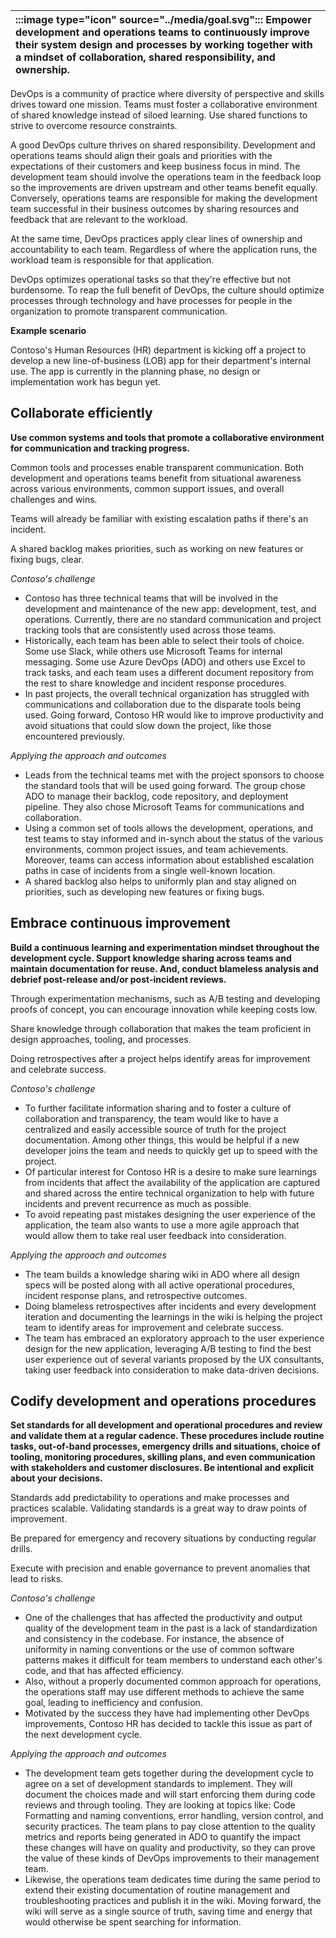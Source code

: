 | :::image type="icon" source="../media/goal.svg"::: Empower development and operations teams to continuously improve their system design and processes by working together with a mindset of collaboration, shared responsibility, and ownership. |
| :----------------------------------------------------------------------------------------------------------------------------- |

DevOps is a community of practice where diversity of perspective and skills drives toward one mission. Teams must foster a collaborative environment of shared knowledge instead of siloed learning. Use shared functions to strive to overcome resource constraints.

A good DevOps culture thrives on shared responsibility. Development and operations teams should align their goals and priorities with the expectations of their customers and keep business focus in mind. The development team should involve the operations team in the feedback loop so the improvements are driven upstream and other teams benefit equally. Conversely, operations teams are responsible for making the development team successful in their business outcomes by sharing resources and feedback that are relevant to the workload.

At the same time, DevOps practices apply clear lines of ownership and accountability to each team. Regardless of where the application runs, the workload team is responsible for that application.

DevOps optimizes operational tasks so that they're effective but not burdensome. To reap the full benefit of DevOps, the culture should optimize processes through technology and have processes for people in the organization to promote transparent communication.

**Example scenario**

Contoso's Human Resources (HR) department is kicking off a project to develop a new line-of-business (LOB) app for their department's internal use. The app is currently in the planning phase, no design or implementation work has begun yet.

## Collaborate efficiently

**Use common systems and tools that promote a collaborative environment for communication and tracking progress.**

Common tools and processes enable transparent communication. Both development and operations teams benefit from situational awareness across various environments, common support issues, and overall challenges and wins.

Teams will already be familiar with existing escalation paths if there's an incident.

A shared backlog makes priorities, such as working on new features or fixing bugs, clear.

*Contoso's challenge*

- Contoso has three technical teams that will be involved in the development and maintenance of the new app:  development, test, and operations. Currently, there are no standard communication and project tracking tools that are consistently used across those teams.
- Historically, each team has been able to select their tools of choice. Some use Slack, while others use Microsoft Teams for internal messaging. Some use Azure DevOps (ADO) and others use Excel to track tasks, and each team uses a different document repository from the rest to share knowledge and incident response procedures. 
- In past projects, the overall technical organization has struggled with communications and collaboration due to the disparate tools being used. Going forward, Contoso HR would like to improve productivity and avoid situations that could slow down the project, like those encountered previously.

*Applying the approach and outcomes*

- Leads from the technical teams met with the project sponsors to choose the standard tools that will be used going forward. The group chose ADO to manage their backlog, code repository, and deployment pipeline. They also chose Microsoft Teams for communications and collaboration. 
- Using a common set of tools allows the development, operations, and test teams to stay informed and in-synch about the status of the various environments, common project issues, and team achievements. Moreover, teams can access information about established escalation paths in case of incidents from a single well-known location.
- A shared backlog also helps to uniformly plan and stay aligned on priorities, such as developing new features or fixing bugs. 

## Embrace continuous improvement

**Build a continuous learning and experimentation mindset throughout the development cycle. Support knowledge sharing across teams and maintain documentation for reuse. And, conduct blameless analysis and debrief post-release and/or post-incident reviews.**

Through experimentation mechanisms, such as A/B testing and developing proofs of concept, you can encourage innovation while keeping costs low.

Share knowledge through collaboration that makes the team proficient in design approaches, tooling, and processes.

Doing retrospectives after a project helps identify areas for improvement and celebrate success.

*Contoso's challenge*

- To further facilitate information sharing and to foster a culture of collaboration and transparency, the team would like to have a centralized and easily accessible source of truth for the project documentation. Among other things, this would be helpful if a new developer joins the team and needs to quickly get up to speed with the project.
- Of particular interest for Contoso HR is a desire to make sure learnings from incidents that affect the availability of the application are captured and shared across the entire technical organization to help with future incidents and prevent recurrence as much as possible.
- To avoid repeating past mistakes designing the user experience of the application, the team also wants to use a more agile approach that would allow them to take real user feedback into consideration.

*Applying the approach and outcomes*

- The team builds a knowledge sharing wiki in ADO where all design specs will be posted along with all active operational procedures, incident response plans, and retrospective outcomes.
- Doing blameless retrospectives after incidents and every development iteration and documenting the learnings in the wiki is helping the project team to identify areas for improvement and celebrate success.
- The team has embraced an exploratory approach to the user experience design for the new application, leveraging A/B testing to find the best user experience out of several variants proposed by the UX consultants, taking user feedback into consideration to make data-driven decisions. 

## Codify development and operations procedures

**Set standards for all development and operational procedures and review and validate them at a regular cadence. These procedures include routine tasks, out-of-band processes, emergency drills and situations, choice of tooling, monitoring procedures, skilling plans, and even communication with stakeholders and customer disclosures. Be intentional and explicit about your decisions.**

Standards add predictability to operations and make processes and practices scalable. Validating standards is a great way to draw points of improvement.

Be prepared for emergency and recovery situations by conducting regular drills.

Execute with precision and enable governance to prevent anomalies that lead to risks.

*Contoso's challenge*

- One of the challenges that has affected the productivity and output quality of the development team in the past is a lack of standardization and consistency in the codebase. For instance, the absence of uniformity in naming conventions or the use of common software patterns makes it difficult for team members to understand each other's code, and that has affected efficiency.
- Also, without a properly documented common approach for operations, the operations staff may use different methods to achieve the same goal, leading to inefficiency and confusion.
- Motivated by the success they have had implementing other DevOps improvements, Contoso HR has decided to tackle this issue as part of the next development cycle.

*Applying the approach and outcomes*

- The development team gets together during the development cycle to agree on a set of development standards to implement. They will document the choices made and will start enforcing them during code reviews and through tooling. They are looking at topics like: Code Formatting and naming conventions, error handling, version control, and security practices. The team plans to pay close attention to the quality metrics and reports being generated in ADO to quantify the impact these changes will have on quality and productivity, so they can prove the value of these kinds of DevOps improvements to their management team.
- Likewise, the operations team dedicates time during the same period to extend their existing documentation of routine management and troubleshooting practices and publish it in the wiki. Moving forward, the wiki will serve as a single source of truth, saving time and energy that would otherwise be spent searching for information.